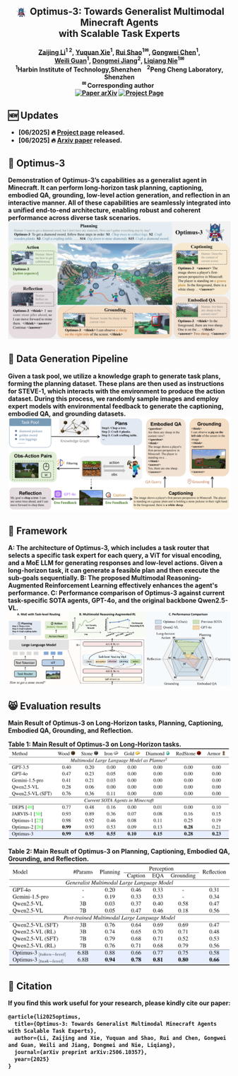 <div align="center">
<h2 align="center">
   <img src="./assets/optimus3.png" style="vertical-align: middle; height: 1em; padding: 0 0.2em;"> <b>Optimus-3: Towards Generalist Multimodal Minecraft Agents
     <br />  with Scalable Task Experts
</h2>
<div>
<a target="_blank" href="https://scholar.google.com/citations?user=TDBF2UoAAAAJ&hl=en&oi=ao">Zaijing&#160;Li</a><sup>1 2</sup>,
<a target="_blank" href="https://scholar.google.com/citations?user=KO77A2oAAAAJ&hl=en">Yuquan&#160;Xie</a><sup>1</sup>,
<a target="_blank" href="https://scholar.google.com/citations?user=9Vc--XsAAAAJ&hl=en&oi=ao">Rui&#160;Shao</a><sup>1&#9993</sup>,
<a target="_blank" href="https://scholar.google.com/citations?user=Mpg0w3cAAAAJ&hl=en&oi=ao">Gongwei&#160;Chen</a><sup>1</sup>,
<br>
<a target="_blank" href="https://ieeexplore.ieee.org/author/37087008154">Weili&#160;Guan</a><sup>1</sup>,
<a target="_blank" href="https://scholar.google.com/citations?hl=en&user=Awsue7sAAAAJ">Dongmei&#160;Jiang</a><sup>2</sup>,
 <a target="_blank" href="https://scholar.google.com/citations?hl=en&user=yywVMhUAAAAJ">Liqiang&#160;Nie</a><sup>1&#9993</sup>
</div>
<sup>1</sup>Harbin Institute of Technology,Shenzhen&#160&#160&#160</span>
<sup>2</sup>Peng Cheng Laboratory, Shenzhen</span>
<br />
<sup>&#9993&#160;</sup>Corresponding author&#160;&#160;</span>
<br/>
<div align="center">
    <a href="https://arxiv.org/abs/2506.10357" target="_blank">
    <img src="https://img.shields.io/badge/Paper-arXiv-deepgreen" alt="Paper arXiv"></a>
    <a href="https://cybertronagent.github.io/Optimus-3.github.io/" target="_blank">
    <img src="https://img.shields.io/badge/Project-Optimus--3-9cf" alt="Project Page"></a>
</div>
</div>

## :new: Updates
- [06/2025] :fire: [Project page](https://cybertronagent.github.io/Optimus-3.github.io/) released.
- [06/2025] :fire: [Arxiv paper](https://arxiv.org/abs/2506.10357) released.

## :rocket: Optimus-3 
Demonstration of Optimus-3’s capabilities as a generalist agent in Minecraft. It can perform long-horizon task planning, captioning, embodied QA, grounding, low-level action generation, and reflection in an interactive manner. All of these capabilities are seamlessly integrated into a unified end-to-end architecture, enabling robust and coherent performance across diverse task scenarios. 
<img src="./assets/fig1.png" >

## :wrench: Data Generation Pipeline
Given a task pool, we utilize a knowledge graph to generate task plans, forming the planning dataset. These plans are then used as instructions for STEVE-1, which interacts with the environment to produce the action dataset. During this process, we randomly sample images and employ expert models with environmental feedback to generate the captioning, embodied QA, and grounding datasets.
<img src="./assets/fig3.png" >

## :balloon: Framework
A: The architecture of Optimus-3, which includes a task router that selects a specific task expert for each query, a ViT for visual encoding, and a MoE LLM for generating responses and low-level actions. Given a long-horizon task, it can generate a feasible plan and then execute the sub-goals sequentially. B: The proposed Multimodal Reasoning-Augmented Reinforcement Learning effectively enhances the agent's performance. C: Performance comparison of Optimus-3 against current task-specific SOTA agents, GPT-4o, and the original backbone Qwen2.5-VL. 
<img src="./assets/fig2.png" >

## :smile_cat: Evaluation results
Main Result of Optimus-3 on Long-Horizon tasks, Planning, Captioning, Embodied QA, Grounding, and Reflection.

Table 1: Main Result of Optimus-3 on Long-Horizon tasks.
<img src="./assets/table1.png" >

Table 2: Main Result of Optimus-3 on Planning, Captioning, Embodied QA, Grounding, and Reflection.
<img src="./assets/table2.png" >

## :hugs: Citation

If you find this work useful for your research, please kindly cite our paper:

```
@article{li2025optimus,
  title={Optimus-3: Towards Generalist Multimodal Minecraft Agents with Scalable Task Experts},
  author={Li, Zaijing and Xie, Yuquan and Shao, Rui and Chen, Gongwei and Guan, Weili and Jiang, Dongmei and Nie, Liqiang},
  journal={arXiv preprint arXiv:2506.10357},
  year={2025}
}
```








